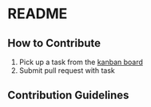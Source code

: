 # README
## How to Contribute
1) Pick up a task from the [kanban board](https://github.com/fabriziobertoglio1987/alex/projects/1)
2) Submit pull request with task

## Contribution Guidelines

